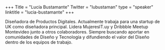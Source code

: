 +++
Title = "Lucía Bustamante"
Twitter = "lubustaman"
type = "speaker"
linktitle = "lucia-bustamante"
+++

Diseñadora de Productos Digitales. Actualmente trabaja para una startup de UK como diseñadora principal.
Lidera MujeresIT.uy y Dribbble Meetup Montevideo junto a otros colaboradores. Siempre buscando aportar en comunidades de Diseño y Tecnología
y difundiendo el valor del Diseño dentro de los equipos de trabajo.